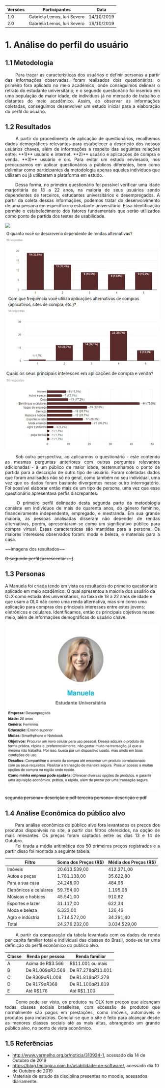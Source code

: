 |  Versões | Participantes | Data  |
| ------------ | ------------ | ------------ |
|  1.0 |  Gabriela Lemos, Iuri Severo | 14/10/2019 |
|  2.0 |  Gabriela Lemos, Iuri Severo | 16/10/2019 |

# 1. Análise do perfil do usuário
## 1.1 Metodologia
<p align="justify">
&emsp;&emsp;
Para traçar as características dos usuários e definir personas a partir das informações observadas, foram realizados dois questionários: o primeiro fora aplicado no meio acadêmico, onde conseguimos delinear o retrato do estudante universitário; e o segundo questionário foi inserido em uma população de maior idade, de indivíduos já no mercado de trabalho e distantes do meio acadêmico. Assim, ao observar as informações coletadas, conseguimos desenvolver um estudo inicial para a elaboração do perfil do usuário.</p>

## 1.2 Resultados
<p align="justify">
&emsp;&emsp;
A partir do procedimento de aplicação de questionários, recolhemos dados demográficos relevantes para estabelecer a descrição dos nossos usuários chaves, além de informações a respeito das seguintes relações entre: **1)** usuário e internet. **2)** usuário e aplicações de compra e venda. **3)** usuário e olx. Para evitar um estudo enviesado, nos preocupamos em aplicar questionários a públicos diferentes, bem como delimitar como participantes da metodologia apenas aqueles indivíduos que utilizam ou já utilizaram a plataforma em estudo.</p>
<p align="justify">
&emsp;&emsp;
Dessa forma, no primeiro questionário foi possível verificar uma idade marjoritária de 18 a 22 anos, na maioria de seus usuários sendo dependentes de terceiros, estudantes universitários e desempregados. A partir da coleta dessas informações, podemos tratar do desenvolvimento de uma persona em específico: o estudante universitário. Essa identificação permite o estabelecimento dos fatores fundamentais que serão utilizados como ponto de partida dos testes de usabilidade.</p>

![](https://raw.githubusercontent.com/Interacao-Humano-Computador/2019.2-OLX/master/img/demogr%C3%A1fico_01.png)
![](https://raw.githubusercontent.com/Interacao-Humano-Computador/2019.2-OLX/master/img/aplicacao_01.png)
![](https://raw.githubusercontent.com/Interacao-Humano-Computador/2019.2-OLX/master/img/aplicao_02.png)

<p align="justify">
&emsp;&emsp;
Sob outra perspectiva, ao aplicarmos o questionário - este contendo as mesmas perguntas anteriores com outras perguntas relevantes adicionadas - à um público de maior idade, testemunhamos o ponto de partida para a descrição de outro tipo de usuário. Foram coletadas dados que foram analisados não só no geral, como também no seu individual, uma vez que os dados foram bastante divergentes nesse outro interrogatório. Foi possível elaborar então mais de um tipo de persona, uma vez que esse questionário apresentava perfis discrepantes.
</p>

<p align="justify">
&emsp;&emsp;
O primeiro perfil delineado desta segunda parte da metodologia consiste em indivíduos de mais de quarenta anos, do gênero feminino, financeiramente independente, empregado, e mestranda. Em sua grande maioria, as pessoas analisadas disseram não depender de rendas alternativas, porém, apresentaram-se como um significativo público para compra virtual. Essas caractersticas são mantidas para a persona. Os maiores interesses observados foram: moda e beleza, e materiais para a casa.
</p>
~~imagens dos resultados~~

~~O segundo perfil [acrescentar++]~~

## 1.3 Personas

A Manuela foi criada tendo em vista os resultados do primeiro questionário aplicado em meio acadêmico. O qual apresentou a maioria dos usuário da OLX como estudantes universitários, na faixa de 18 à 22 anos de idade e que usam a OLX não como uma renda alternativa, mas sim como uma aplicação para compras dos principais interesses entre estes jovens: eletrônicos e celulares. Identificamos, então os principais objetivos nesse meio, além de informações demográficas do usuário chave.

![persona_01](https://raw.githubusercontent.com/Interacao-Humano-Computador/2019.2-OLX/master/img/persona_01.png)

~~segunda persona= descrição e pdf
terceira persona= descrição e pdf~~

## 1.4 Análise Econômica do público alvo

<p align="justify"> 
&emsp;&emsp;
Para análise econômica do público alvo fora levantados os preços dos produtos disponíveis no site, a partir dos filtros oferecidos, na opção de mais relevantes. Os preços foram captados entre os dias 13 e 14 de Outubro.
<br>
&emsp;&emsp;
Foi tirada a média aritimética dos 50 primeiros preços registrados e a partir disso foi montada a seguinte tabela:
</p>

| Filtro | Soma dos Preços (R$) | Média dos Preços (R$) |
| ---- | ---- | ---- |
| Imóveis | 20.613.539,00 | 412.271,00 |
| Autos e peças | 1.781.138,00 | 35.622,80 |
| Para a sua casa | 24.248,00 | 484,96 |
| Eletrônicos e celulares | 59.754,00 | 1.195,08 |
| Músicas e hobbies | 45.541,00 | 910,82 |
| Esportes e lazer | 31.117,00 | 622,34 |
| Moda e beleza | 6.323,00 | 126,46 |
| Agro e indústria | 1.714.572,00 | 34.291,40 |
| Total | 24.276.232,00 | 3.034.529,00 |

<p align="justify"> &emsp;&emsp;
A partir da comparação da tabela levantada com os dados de renda per capita familiar total e individual das classes do Brasil, pode-se ter uma definição do perfil econômico do publico alvo.
</p>

| Classe | Renda por pessoa | Renda familiar |
| --- | --- | --- |
| A | Acima de R$3.566 | R$11.001 ou mais |
| B | De R$1.009 a R$3.566 | De R$7.278 a R$11.001 |
| C | De R$369 a R$1.008 | De R$1.819 a R$7.278 |
| D | De R$179 a R$368 | De R$1.100 a R$1.819 |
| E | Até R$178 | Até R$1.100 |

<p align="justify"> &emsp;&emsp;
Como pode ser visto, os produtos na OLX tem preços que alcançam todas classes sociais brasileiras, com excessão de produtos que normalmente são pagos em prestações, como imóveis, automóveis e produtos para indústrias. Conclui-se que o site é feito para alcançar desde as menores classes sociais até as mais altas, abrangendo um grande público alvo, no ponto de vista econômico.
</p>

## 1.5 Referências
* http://www.vermelho.org.br/noticia/310924-1, acessado dia 14 de Outubro de 2019
* https://blog.teclogica.com.br/usabilidade-de-software/, acessado dia 10 de Outubro de 2019
* Materiais de estudo da disciplina presentes no moodle, acessados diariamente.
